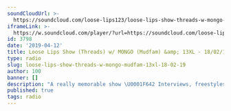 ```yaml
---
soundCloudUrl: >-
  https://soundcloud.com/loose-lips123/loose-lips-show-threads-w-mongo-mudfam-13xl-180219
iframeLink: >-
  https://w.soundcloud.com/player/?url=https://soundcloud.com/loose-lips123/loose-lips-show-threads-w-mongo-mudfam-13xl-180219&color=00aabb&auto_play=false&hide_related=false&show_comments=true&show_user=true&show_reposts=false
id: 3798
date: '2019-04-12'
title: Loose Lips Show (Threads) w/ MONGO (Mudfam) &amp; 13XL - 18/02/19 - Loose Lips
type: radio
slug: loose-lips-show-threads-w-mongo-mudfam-13xl-18-02-19
author: 100
banner: []
description: "A really memorable show \U0001F642 Interviews, freestyles, electronic metal and all the standard nonsense. http://loose-lips.co.uk https://www.facebook.com/medallionmanmusic https://www.facebook.com/MONGO86 13XL&#8230; Release of the week = https://blisssignal.bandcamp.com/album/bliss-signal [...]Read More..."
published: true
tags: radio
---
```

